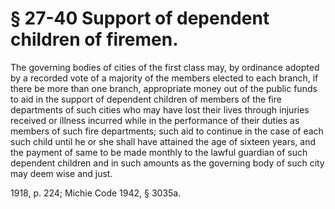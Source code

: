 # § 27-40 Support of dependent children of firemen.

<p>The governing bodies of cities of the first class may, by ordinance adopted by a recorded vote of a majority of the members elected to each branch, if there be more than one branch, appropriate money out of the public funds to aid in the support of dependent children of members of the fire departments of such cities who may have lost their lives through injuries received or illness incurred while in the performance of their duties as members of such fire departments; such aid to continue in the case of each such child until he or she shall have attained the age of sixteen years, and the payment of same to be made monthly to the lawful guardian of such dependent children and in such amounts as the governing body of such city may deem wise and just.</p><p>1918, p. 224; Michie Code 1942, § 3035a.</p>